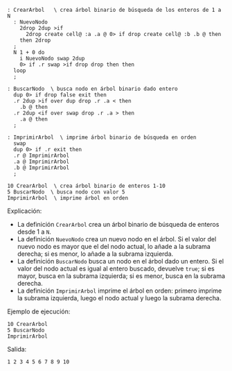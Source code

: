 ```forth
: CrearArbol   \ crea árbol binario de búsqueda de los enteros de 1 a N
  : NuevoNodo
    2drop 2dup >if
      2drop create cell@ :a .a @ 0> if drop create cell@ :b .b @ then
    then 2drop
  ;
  N 1 + 0 do
    i NuevoNodo swap 2dup
    0> if .r swap >if drop drop then then
  loop
  ;

: BuscarNodo  \ busca nodo en árbol binario dado entero
  dup 0> if drop false exit then
  .r 2dup >if over dup drop .r .a < then
    .b @ then
  .r 2dup <if over swap drop .r .a > then
    .a @ then
  ;

: ImprimirArbol  \ imprime árbol binario de búsqueda en orden
  swap
  dup 0> if .r exit then
  .r @ ImprimirArbol
  .a @ ImprimirArbol
  .b @ ImprimirArbol
  ;

10 CrearArbol  \ crea árbol binario de enteros 1-10
5 BuscarNodo  \ busca nodo con valor 5
ImprimirArbol  \ imprime árbol en orden
```

Explicación:

* La definición `CrearArbol` crea un árbol binario de búsqueda de enteros desde 1 a `N`.
* La definición `NuevoNodo` crea un nuevo nodo en el árbol. Si el valor del nuevo nodo es mayor que el del nodo actual, lo añade a la subrama derecha; si es menor, lo añade a la subrama izquierda.
* La definición `BuscarNodo` busca un nodo en el árbol dado un entero. Si el valor del nodo actual es igual al entero buscado, devuelve `true`; si es mayor, busca en la subrama izquierda; si es menor, busca en la subrama derecha.
* La definición `ImprimirArbol` imprime el árbol en orden: primero imprime la subrama izquierda, luego el nodo actual y luego la subrama derecha.

Ejemplo de ejecución:

```
10 CrearArbol
5 BuscarNodo
ImprimirArbol
```

Salida:

```
1 2 3 4 5 6 7 8 9 10
```
